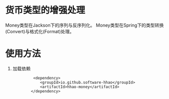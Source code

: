 # 货币类型的增强处理

Money类型在Jackson下的序列与反序列化。
Money类型在Spring下的类型转换(Convert)与格式化(Format)处理。

# 使用方法

1. 加载依赖

   ```
            <dependency>
               <groupId>io.github.software-hhao</groupId>
               <artifactId>hhao-money</artifactId>
           </dependency>
   ```

